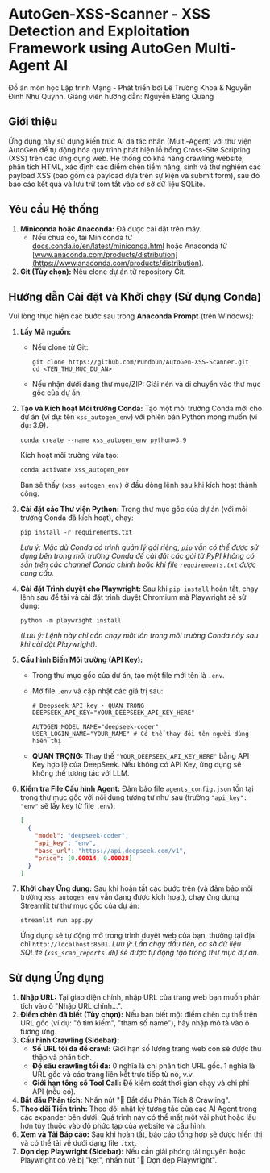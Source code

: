 # AutoGen-XSS-Scanner - XSS Detection and Exploitation Framework using AutoGen Multi-Agent AI

Đồ án môn học Lập trình Mạng - Phát triển bởi Lê Trường Khoa & Nguyễn Đinh Như Quỳnh.
Giảng viên hướng dẫn: Nguyễn Đăng Quang

## Giới thiệu

Ứng dụng này sử dụng kiến trúc AI đa tác nhân (Multi-Agent) với thư viện AutoGen để tự động hóa quy trình phát hiện lỗ hổng Cross-Site Scripting (XSS) trên các ứng dụng web. Hệ thống có khả năng crawling website, phân tích HTML, xác định các điểm chèn tiềm năng, sinh và thử nghiệm các payload XSS (bao gồm cả payload dựa trên sự kiện và submit form), sau đó báo cáo kết quả và lưu trữ tóm tắt vào cơ sở dữ liệu SQLite.

## Yêu cầu Hệ thống

1.  **Miniconda hoặc Anaconda:** Đã được cài đặt trên máy.
    *   Nếu chưa có, tải Miniconda từ [docs.conda.io/en/latest/miniconda.html](https://docs.conda.io/en/latest/miniconda.html) hoặc Anaconda từ [www.anaconda.com/products/distribution](https://www.anaconda.com/products/distribution).
2.  **Git (Tùy chọn):** Nếu clone dự án từ repository Git.

## Hướng dẫn Cài đặt và Khởi chạy (Sử dụng Conda)

Vui lòng thực hiện các bước sau trong **Anaconda Prompt** (trên Windows):

1.  **Lấy Mã nguồn:**
    *   Nếu clone từ Git:
        ```
        git clone https://github.com/Pundoun/AutoGen-XSS-Scanner.git
        cd <TEN_THU_MUC_DU_AN>
        ```
    *   Nếu nhận dưới dạng thư mục/ZIP: Giải nén và di chuyển vào thư mục gốc của dự án.

2.  **Tạo và Kích hoạt Môi trường Conda:**
    Tạo một môi trường Conda mới cho dự án (ví dụ: tên `xss_autogen_env`) với phiên bản Python mong muốn (ví dụ: 3.9).
    ```
    conda create --name xss_autogen_env python=3.9
    ```
    Kích hoạt môi trường vừa tạo:
    ```
    conda activate xss_autogen_env
    ```
    Bạn sẽ thấy `(xss_autogen_env)` ở đầu dòng lệnh sau khi kích hoạt thành công.

4.  **Cài đặt các Thư viện Python:**
    Trong thư mục gốc của dự án (với môi trường Conda đã kích hoạt), chạy:
    ```
    pip install -r requirements.txt
    ```
    *Lưu ý: Mặc dù Conda có trình quản lý gói riêng, `pip` vẫn có thể được sử dụng bên trong môi trường Conda để cài đặt các gói từ PyPI không có sẵn trên các channel Conda chính hoặc khi file `requirements.txt` được cung cấp.*

5.  **Cài đặt Trình duyệt cho Playwright:**
    Sau khi `pip install` hoàn tất, chạy lệnh sau để tải và cài đặt trình duyệt Chromium mà Playwright sẽ sử dụng:
    ```
    python -m playwright install
    ```
    *(Lưu ý: Lệnh này chỉ cần chạy một lần trong môi trường Conda này sau khi cài đặt Playwright).*

6.  **Cấu hình Biến Môi trường (API Key):**
    *   Trong thư mục gốc của dự án, tạo một file mới tên là `.env`.
    *   Mở file `.env` và cập nhật các giá trị sau:

        ```env
        # Deepseek API key - QUAN TRỌNG
        DEEPSEEK_API_KEY="YOUR_DEEPSEEK_API_KEY_HERE"

        AUTOGEN_MODEL_NAME="deepseek-coder"
        USER_LOGIN_NAME="YOUR_NAME" # Có thể thay đổi tên người dùng hiển thị
        ```
    *   **QUAN TRỌNG:** Thay thế `"YOUR_DEEPSEEK_API_KEY_HERE"` bằng API Key hợp lệ của DeepSeek. Nếu không có API Key, ứng dụng sẽ không thể tương tác với LLM.

7.  **Kiểm tra File Cấu hình Agent:**
    Đảm bảo file `agents_config.json` tồn tại trong thư mục gốc với nội dung tương tự như sau (trường `"api_key": "env"` sẽ lấy key từ file `.env`):
    ```json
    [
      {
        "model": "deepseek-coder",
        "api_key": "env",
        "base_url": "https://api.deepseek.com/v1",
        "price": [0.00014, 0.00028]
      }
    ]
    ```

8.  **Khởi chạy Ứng dụng:**
    Sau khi hoàn tất các bước trên (và đảm bảo môi trường `xss_autogen_env` vẫn đang được kích hoạt), chạy ứng dụng Streamlit từ thư mục gốc của dự án:
    ```
    streamlit run app.py
    ```
    Ứng dụng sẽ tự động mở trong trình duyệt web của bạn, thường tại địa chỉ `http://localhost:8501`.
    *Lưu ý: Lần chạy đầu tiên, cơ sở dữ liệu SQLite (`xss_scan_reports.db`) sẽ được tự động tạo trong thư mục dự án.*

## Sử dụng Ứng dụng

1.  **Nhập URL:** Tại giao diện chính, nhập URL của trang web bạn muốn phân tích vào ô "Nhập URL chính...".
2.  **Điểm chèn đã biết (Tùy chọn):** Nếu bạn biết một điểm chèn cụ thể trên URL gốc (ví dụ: "ô tìm kiếm", "tham số name"), hãy nhập mô tả vào ô tương ứng.
3.  **Cấu hình Crawling (Sidebar):**
    *   **Số URL tối đa để crawl:** Giới hạn số lượng trang web con sẽ được thu thập và phân tích.
    *   **Độ sâu crawling tối đa:** 0 nghĩa là chỉ phân tích URL gốc. 1 nghĩa là URL gốc và các trang liên kết trực tiếp từ nó, v.v.
    *   **Giới hạn tổng số Tool Call:** Để kiểm soát thời gian chạy và chi phí API (nếu có).
4.  **Bắt đầu Phân tích:** Nhấn nút "🚀 Bắt đầu Phân Tích & Crawling".
5.  **Theo dõi Tiến trình:** Theo dõi nhật ký tương tác của các AI Agent trong các expander bên dưới. Quá trình này có thể mất một vài phút hoặc lâu hơn tùy thuộc vào độ phức tạp của website và cấu hình.
6.  **Xem và Tải Báo cáo:** Sau khi hoàn tất, báo cáo tổng hợp sẽ được hiển thị và có thể tải về dưới dạng file `.txt`.
7.  **Dọn dẹp Playwright (Sidebar):** Nếu cần giải phóng tài nguyên hoặc Playwright có vẻ bị "kẹt", nhấn nút "🧹 Dọn dẹp Playwright".
